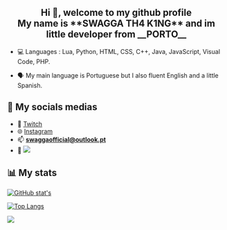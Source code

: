 <h2 align="center">Hi 👋, welcome to my github profile<br>My name is **SWAGGA TH4 K1NG** and im little developer from __PORTO__</h2>


- 💻 Languages : Lua, Python, HTML, CSS, C++, Java, JavaScript, Visual Code, PHP.

- 🗣 My main language is Portuguese but I also fluent English and a little Spanish.


## 📸 My socials medias
- 💜 [Twitch](https://www.twitch.tv/swagga_th4_k1ng)
- 🌐 [Instagram](https://www.instagram.com/swagga_d4_k1ng/)
- 📫 **swaggaofficial@outlook.pt**
- 👀 ![](https://komarev.com/ghpvc/?username=SWAGGATH4K1NG&label=Profile%20views&color=0e75b6&style=flat)

## 📊 My stats

[![GitHub stat's](https://github-readme-stats.vercel.app/api?username=/SWAGGATH4K1NG&theme=tokyonight)](https://github.com/anuraghazra/github-readme-stats)

[![Top Langs](https://github-readme-stats.vercel.app/api/top-langs/?username=/SWAGGATH4K1NG&theme=tokyonight)](https://github.com/anuraghazra/github-readme-stats&count_private=true&show_icons=true)

![](https://github-readme-stats.vercel.app/api/wakatime?username=/SWAGGATH4K1NG&theme=tokyonight)
